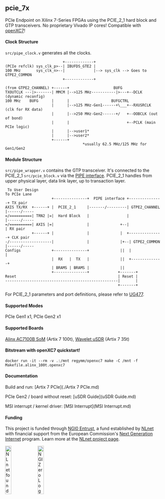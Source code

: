 ## pcie_7x

PCIe Endpoint on Xilinx 7-Series FPGAs using the PCIE_2_1 hard block and GTP transceivers. No proprietary Vivado IP cores! Compatible with [openXC7](https://github.com/openXC7)! 

#### Clock Structure

`src/pipe_clock.v` generates all the clocks. 

```
                          +-------------+
(PCIe refclk) sys_clk_p>--| IBUFDS_GTE2 |
100 MHz       sys_clk_n>--|             |--> sys_clk --> Goes to GTPE2_COMMON
                          +-------------+
                         
(from GTPE2_CHANNEL) +------+                    BUFG
TXOUTCLK ---|>-------| MMCM |-->125 MHz-----------|>---+--DCLK (dynamic reconfig)
100 MHz    BUFG      |      |                   BUFGCTRL
                     |      |-->125 MHz-Gen1------+\___+--RXUSRCLK (clk for RX data)                             
                     |      |-->250 MHz-Gen2------+/   +--OOBCLK (out of bond)
                     |      |                          +--PCLK (main PCIe logic)
                     |      |-->user1* 
                     |      |-->user2* 
                     +------+
                                   *usually 62.5 MHz/125 MHz for Gen1/Gen2
```

#### Module Structure

`src/pipe_wrapper.v` contains the GTP transceiver. It's connected to the PCIE_2_1 `src/pcie_block.v` via the [PIPE interface](https://en.wikipedia.org/wiki/PCI_Express#Physical_layer). PCIE_2_1 handles from upper physical layer, data link layer, up to transaction layer. 

```
 To User Design                                                         To PCIe Lane
                     +---------------+  PIPE interface +---------------+ TX pair
AXIS TX/RX  +------+ |  PCIE_2_1     |-------/---------| GTPE2_CHANNEL |------/-----
=/==========| TRN2 |=|  Hard Block   |                 |               |------/-----
=/==========| AXIS |=|               |              +--|               | RX pair
            +------+ |               |              |  +---------------+ CLK pair
-/-------------------|               |              |+--| GTPE2_COMMON |------/-----
Configs              +---------------+              ||  |              |
                     |  RX   |  TX   |              ||  +--------------+
                     | BRAMS | BRAMS |              ||
                     +---------------+             +-------+
Reset                                              | Reset |
---------------------------------------------------|       |
                                                   +-------+
```

For PCIE_2_1 parameters and port definitions, please refer to [UG477](https://docs.amd.com/v/u/en-US/ug477_7Series_IntBlock_PCIe). 

#### Supported Modes

PCIe Gen1 x1, PCIe Gen2 x1

#### Supported Boards

[Alinx AC7100B SoM](https://www.en.alinx.com/detail/498) (Artix 7 100t), [Wavelet uSDR](https://www.crowdsupply.com/wavelet-lab/usdr) (Artix 7 35t)

#### Bitstream with openXC7 quickstart!

```
docker run -it --rm -v .:/mnt regymm/openxc7 make -C /mnt -f Makefile.alinx_100t.openxc7
```

#### Documentation

Build and run: [Artix 7 PCIe](./Artix 7 PCIe.md)

PCIe Gen2 / board without reset: [uSDR Guide](uSDR Guide.md)

MSI interrupt / kernel driver: [MSI Interrupt](MSI Interrupt.md)

#### Funding

This project is funded through [NGI0 Entrust](https://nlnet.nl/entrust), a fund established by [NLnet](https://nlnet.nl) with financial support from the European Commission's [Next Generation Internet](https://ngi.eu) program. Learn more at the [NLnet project page](https://nlnet.nl/project/PTP-timingcard-gateware).

[<img src="https://nlnet.nl/logo/banner.png" alt="NLnet foundation logo" width="20%" />](https://nlnet.nl) [<img src="https://nlnet.nl/image/logos/NGI0_tag.svg" alt="NGI Zero Logo" width="20%" />](https://nlnet.nl/entrust)
